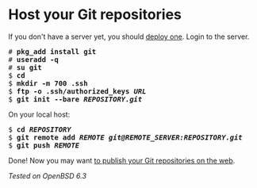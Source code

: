 # Host your Git repositories

If you don't have a server yet, you should [deploy one](/vultr.html).
Login to the server.

<pre>
# <b>pkg_add install git</b>
# <b>useradd -q</b>
# <b>su git</b>
$ <b>cd</b>
$ <b>mkdir -m 700 .ssh</b>
$ <b>ftp -o .ssh/authorized_keys <i>URL</i></b>
$ <b>git init --bare <i>REPOSITORY.git</i></b>
</pre>

On your local host:

<pre>
$ <b>cd <i>REPOSITORY</i></b>
$ <b>git remote add <i>REMOTE</i> <i>git@REMOTE_SERVER:REPOSITORY.git</i></b>
$ <b>git push <i>REMOTE</i></b>
</pre>

Done! Now you may want [to publish your Git repositories on the web](/stagit.html).

_Tested on OpenBSD 6.3_
